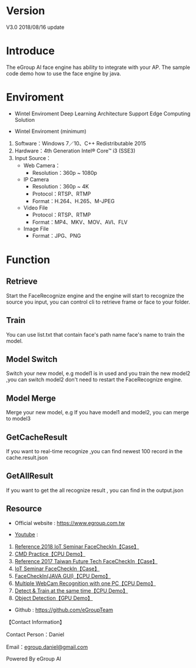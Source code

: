 # Version
V3.0 
2018/08/16 update

# Introduce
The eGroup AI face engine has ability to integrate with your AP.
The sample code demo how to use the face engine by java.

# Enviroment
* Wintel Enviroment
Deep Learning Architecture
Support Edge Computing Solution

* Wintel Enviroment (minimum)
1. Software：Windows 7／10、C++ Redistributable 2015 
2. Hardware：4th Generation Intel® Core™ i3 (SSE3) 
3. Input Source：
  	* Web Camera：
		*	Resolution：360p ~ 1080p
	* IP Camera
		*	Resolution：360p ~ 4K
		*	Protocol：RTSP、RTMP
		*	Format：H.264、H.265、M-JPEG
	* Video File
		*	Protocol：RTSP、RTMP
		*	Format：MP4、MKV、MOV、AVI、FLV
	* Image File
		*	Format：JPG、PNG

# Function
## Retrieve
Start the FaceRecognize engine and the engine will start to recognize the source you input, you can control cli to retrieve frame or face to your folder.

## Train 
You can use list.txt that contain face's path name face's name to train the model. 

## Model Switch
Switch your new model, e.g model1 is in used and you train the new model2 ,you can switch model2 don't need to restart the FaceRecognize engine.

## Model Merge
Merge your new model, e.g If you have model1 and model2, you can merge to model3

## GetCacheResult
If you want to real-time recognize ,you can find newest 100 record in the cache.result.json

## GetAllResult
If you want to get the all recognize result , you can find in the output.json
## Resource
* Official website : https://www.egroup.com.tw

* [Youtube](https://ppt.cc/f78xjx) : 

1. [Reference 2018 IoT Seminar FaceCheckIn【Case】](https://www.youtube.com/watch?v=sF6U7h4f9EQ)
2. [CMD Practice【CPU Demo】](https://www.youtube.com/watch?v=Am8SukUPVSc)
3. [Reference 2017 Taiwan Future Tech FaceCheckIn【Case】](https://www.youtube.com/watch?v=YdUSXfnOnAU)
4. [IoT Seminar FaceCheckIn【Case】](https://www.youtube.com/watch?v=sF6U7h4f9EQ)
5. [FaceCheckIn(JAVA GUI)【CPU Demo】](https://www.youtube.com/watch?v=9ZV8Jjqi5SY)
6. [Multiple WebCam Recognition with one PC【CPU Demo】](https://www.youtube.com/watch?v=OC5wpANob_A)
7. [Detect & Train at the same time【CPU Demo】](https://www.youtube.com/watch?v=g9Xg2OaepHw)
8. [Object Detection【GPU Demo】](https://www.youtube.com/watch?v=H6SP5UpD2wk)

* Github : https://github.com/eGroupTeam



【Contact Information】

Contact Person：Daniel 

Email：egroup.daniel@gmail.com

Powered By eGroup AI

